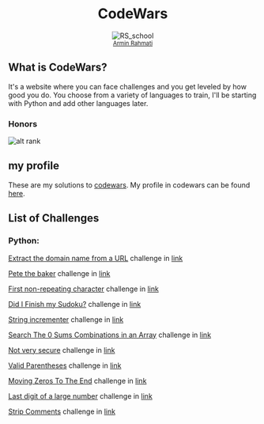 <h1 align="center">CodeWars</h1>

<div align="center">
  <img src="http://www.softlab.ntua.gr/~nickie/images/logo/codewars.png" alt="RS_school">
  <br>
  <sub>
    <a href="https://www.codewars.com/users/Armin16">Armin Rahmati</a>
  </sub>
</div>

## What is CodeWars?

It's a website where you can face challenges and you get leveled by how good
you do. You choose from a variety of languages to train, I'll be starting with Python and add other languages later.


### Honors
![alt rank](https://www.codewars.com/users/Armin16/badges/large)


## my profile
These are my solutions to [codewars](http://codewars.com). My profile in codewars can be found [here](https://www.codewars.com/users/Armin16). 

## List of Challenges

### Python:

[Extract the domain name from a URL](https://github.com/ArminRmt/Codewars/blob/main/Extract%20the%20domain%20name%20from%20a%20URL/url.py) challenge in [link](https://www.codewars.com/kata/514a024011ea4fb54200004b/train/python)

[Pete the baker](https://github.com/ArminRmt/Codewars/blob/main/Pete%20the%20baker/test.py) challenge in [link](https://www.codewars.com/kata/525c65e51bf619685c000059/train/python)



[First non-repeating character](https://github.com/ArminRmt/Codewars/blob/main/First%20non-repeating%20character/test.py) challenge in [link](https://www.codewars.com/kata/52bc74d4ac05d0945d00054e/train/python)


[Did I Finish my Sudoku?](https://github.com/ArminRmt/Codewars/blob/main/Did%20I%20Finish%20my%20Sudoku%3F/test.py) challenge in [link](https://www.codewars.com/kata/53db96041f1a7d32dc0004d2/train/python)

[String incrementer](https://github.com/ArminRmt/Codewars/tree/main/String%20incrementer) challenge in [link](https://www.codewars.com/kata/54a91a4883a7de5d7800009c/train/python)



[Search The 0 Sums Combinations in an Array](https://github.com/ArminRmt/Codewars/blob/main/Search%20The%200%20Sums%20Combinations%20in%20an%20Array/test.py) challenge in [link](https://www.codewars.com/kata/5711fc7c159cde6ac70003e2/train/python)



[Not very secure](https://github.com/ArminRmt/Codewars/blob/main/Not%20very%20secure/test.py) challenge in [link](https://www.codewars.com/kata/526dbd6c8c0eb53254000110/train/python)


[Valid Parentheses](https://github.com/ArminRmt/Codewars/blob/main/Valid%20Parentheses/test.py) challenge in [link](https://www.codewars.com/kata/52774a314c2333f0a7000688/train/python)


[Moving Zeros To The End](https://github.com/ArminRmt/Codewars/blob/main/Moving%20Zeros%20To%20The%20End/test.py) challenge in [link](https://www.codewars.com/kata/52597aa56021e91c93000cb0/train/python)


[Last digit of a large number](https://github.com/ArminRmt/Codewars/blob/main/Last%20digit%20of%20a%20large%20number/test.py) challenge in [link](https://www.codewars.com/kata/5511b2f550906349a70004e1/train/python)



[Strip Comments](https://github.com/ArminRmt/Codewars/blob/main/Strip%20Comments/test.py) challenge in [link](https://www.codewars.com/kata/51c8e37cee245da6b40000bd/train/python)

